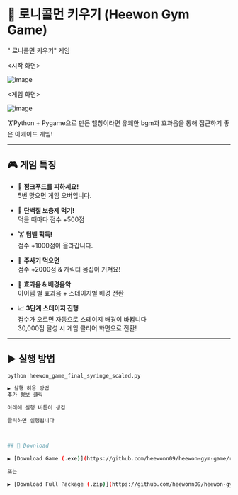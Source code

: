 # 💪 로니콜먼 키우기 (Heewon Gym Game)


" 로니콜먼 키우기" 게임

<시작 화면>

![image](https://github.com/user-attachments/assets/f9aa144f-ae95-4c66-9135-a41a7b6be396)



<게임 화면>

![image](https://github.com/user-attachments/assets/562626e7-06a7-46a0-8822-37aa9a91e59b)



🏋Python + Pygame으로 만든 헬창이라면 유쾌한 bgm과 효과음을 통해 접근하기 좋은 아케이드 게임!

---

## 🎮 게임 특징

- 🍔 **정크푸드를 피하세요!**  
  5번 맞으면 게임 오버입니다.

- 🥤 **단백질 보충제 먹기!**  
  먹을 때마다 점수 +500점

- 🏋️ **덤벨 획득!**  
  점수 +1000점이 올라갑니다.

- 💉 **주사기 먹으면**  
  점수 +2000점 & 캐릭터 몸집이 커져요!

- 🎵 **효과음 & 배경음악**  
  아이템 별 효과음 + 스테이지별 배경 전환

- 📈 **3단계 스테이지 진행**  
  점수가 오르면 자동으로 스테이지 배경이 바뀝니다  
  30,000점 달성 시 게임 클리어 화면으로 전환!

---

## ▶ 실행 방법

```bash
python heewon_game_final_syringe_scaled.py

▶ 실행 허용 방법
추가 정보 클릭

아래에 실행 버튼이 생김

클릭하면 실행됩니다



## 💾 Download

▶ [Download Game (.exe)](https://github.com/heewonn09/heewon-gym-game/releases/download/v1.0/quiz.exe)

또는

▶ [Download Full Package (.zip)](https://github.com/heewonn09/heewon-gym-game/releases/download/v1.0/heewon_gym_game_final_package.zip)

